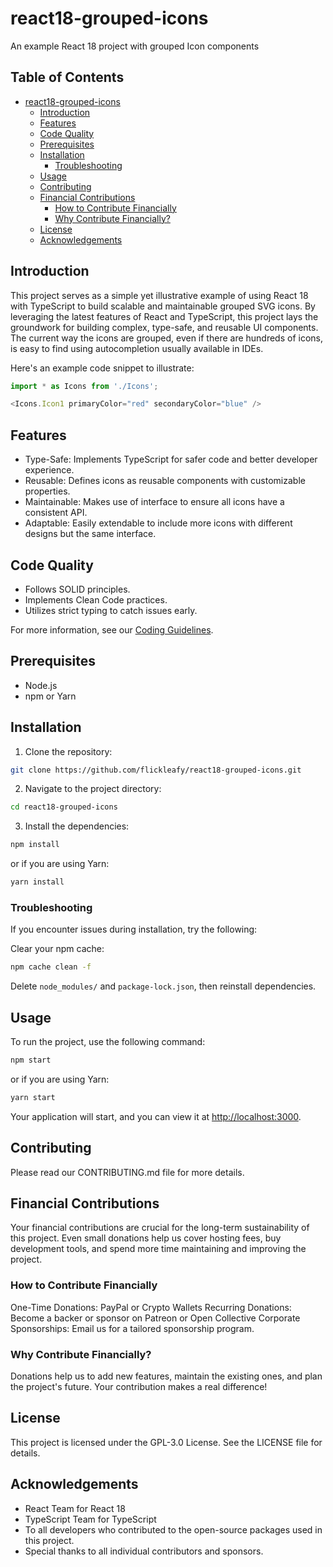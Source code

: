 # react18-grouped-icons

An example React 18 project with grouped Icon components

## Table of Contents

- [react18-grouped-icons](#react18-grouped-icons)
  - [Introduction](#introduction)
  - [Features](#features)
  - [Code Quality](#code-quality)
  - [Prerequisites](#prerequisites)
  - [Installation](#installation)
    - [Troubleshooting](#troubleshooting)
  - [Usage](#usage)
  - [Contributing](#contributing)
  - [Financial Contributions](#financial-contributions)
    - [How to Contribute Financially](#how-to-contribute-financially)
    - [Why Contribute Financially?](#why-contribute-financially)
  - [License](#license)
  - [Acknowledgements](#acknowledgements)

## Introduction

This project serves as a simple yet illustrative example of using React 18 with TypeScript to build scalable and maintainable grouped SVG icons. By leveraging the latest features of React and TypeScript, this project lays the groundwork for building complex, type-safe, and reusable UI components. The current way the icons are grouped, even if there are hundreds of icons, is easy to find using autocompletion usually available in IDEs.

Here's an example code snippet to illustrate:

```typescript
import * as Icons from './Icons';

<Icons.Icon1 primaryColor="red" secondaryColor="blue" />
```

## Features

- Type-Safe: Implements TypeScript for safer code and better developer experience.
- Reusable: Defines icons as reusable components with customizable properties.
- Maintainable: Makes use of interface to ensure all icons have a consistent API.
- Adaptable: Easily extendable to include more icons with different designs but the same interface.

## Code Quality

- Follows SOLID principles.
- Implements Clean Code practices.
- Utilizes strict typing to catch issues early.

For more information, see our [Coding Guidelines]().

## Prerequisites

- Node.js
- npm or Yarn

## Installation

1. Clone the repository:

```bash
git clone https://github.com/flickleafy/react18-grouped-icons.git
```

2. Navigate to the project directory:

```bash
cd react18-grouped-icons
```

3. Install the dependencies:

```bash
npm install
```

or if you are using Yarn:

```bash
yarn install
```

### Troubleshooting

If you encounter issues during installation, try the following:

Clear your npm cache:

```bash
npm cache clean -f
```

Delete `node_modules/` and `package-lock.json`, then reinstall dependencies.

## Usage

To run the project, use the following command:

```bash
npm start
```

or if you are using Yarn:

```bash
yarn start
```

Your application will start, and you can view it at <http://localhost:3000>.

## Contributing

Please read our CONTRIBUTING.md file for more details.

## Financial Contributions

Your financial contributions are crucial for the long-term sustainability of this project. Even small donations help us cover hosting fees, buy development tools, and spend more time maintaining and improving the project.

### How to Contribute Financially

One-Time Donations: PayPal or Crypto Wallets
Recurring Donations: Become a backer or sponsor on Patreon or Open Collective
Corporate Sponsorships: Email us for a tailored sponsorship program.

### Why Contribute Financially?

Donations help us to add new features, maintain the existing ones, and plan the project's future. Your contribution makes a real difference!

## License

This project is licensed under the GPL-3.0 License. See the LICENSE file for details.

## Acknowledgements

- React Team for React 18
- TypeScript Team for TypeScript
- To all developers who contributed to the open-source packages used in this project.
- Special thanks to all individual contributors and sponsors.
